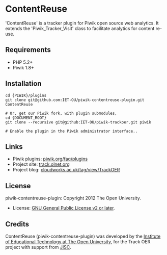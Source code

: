 ContentReuse
============

'ContentReuse' is a tracker plugin for Piwik open source web analytics.
It extends the 'Piwik_Tracker_Visit' class to facilitate analytics for content re-use.

## Requirements

 * PHP 5.2+
 * Piwik 1.8+

## Installation

    cd {PIWIK}/plugins
    git clone git@github.com:IET-OU/piwik-contentreuse-plugin.git ContentReuse

    # Or, get our Piwik fork, with plugin submodules,
    cd {DOCUMENT_ROOT}
    git clone --recursive git@github:IET-OU/piwik-trackoer.git piwik

    # Enable the plugin in the Piwik administrator interface..

## Links

 * Piwik plugins: [piwik.org/faq/plugins](http://piwik.org/faq/plugins)
 * Project site: [track.olnet.org](http://track.olnet.org/)
 * Project blog: [cloudworks.ac.uk/tag/view/TrackOER](http://cloudworks.ac.uk/tag/view/trackoer)

## License

piwik-contentreuse-plugin: Copyright 2012 The Open University.

* License: [GNU General Public License v2 or later](http://gnu.org/licenses/gpl-2.0.html).

## Credits

ContentReuse (piwik-contentreuse-plugin) was developed by the [Institute of Educational Technology at The Open University](http://iet.open.ac.uk),
for the Track OER project with support from [JISC](http://jisc.ac.uk).

